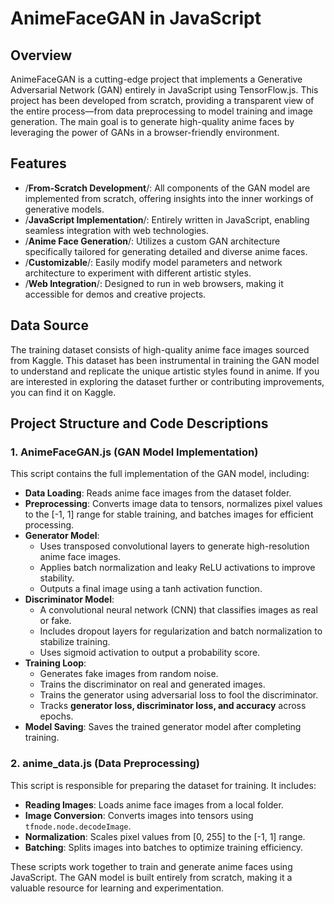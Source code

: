 # AnimeFaceGAN in JavaScript

## Overview
AnimeFaceGAN is a cutting-edge project that implements a Generative Adversarial Network (GAN) entirely in JavaScript using TensorFlow.js. This project has been developed from scratch, providing a transparent view of the entire process—from data preprocessing to model training and image generation. The main goal is to generate high-quality anime faces by leveraging the power of GANs in a browser-friendly environment.

## Features
- /**From-Scratch Development**/: All components of the GAN model are implemented from scratch, offering insights into the inner workings of generative models.
- /**JavaScript Implementation**/: Entirely written in JavaScript, enabling seamless integration with web technologies.
- /**Anime Face Generation**/: Utilizes a custom GAN architecture specifically tailored for generating detailed and diverse anime faces.
- /**Customizable**/: Easily modify model parameters and network architecture to experiment with different artistic styles.
- /**Web Integration**/: Designed to run in web browsers, making it accessible for demos and creative projects.

## Data Source
The training dataset consists of high-quality anime face images sourced from Kaggle. This dataset has been instrumental in training the GAN model to understand and replicate the unique artistic styles found in anime. If you are interested in exploring the dataset further or contributing improvements, you can find it on Kaggle.

## Project Structure and Code Descriptions

### 1. AnimeFaceGAN.js (GAN Model Implementation)
This script contains the full implementation of the GAN model, including:
- **Data Loading**: Reads anime face images from the dataset folder.
- **Preprocessing**: Converts image data to tensors, normalizes pixel values to the [-1, 1] range for stable training, and batches images for efficient processing.
- **Generator Model**:
  - Uses transposed convolutional layers to generate high-resolution anime face images.
  - Applies batch normalization and leaky ReLU activations to improve stability.
  - Outputs a final image using a tanh activation function.
- **Discriminator Model**:
  - A convolutional neural network (CNN) that classifies images as real or fake.
  - Includes dropout layers for regularization and batch normalization to stabilize training.
  - Uses sigmoid activation to output a probability score.
- **Training Loop**:
  - Generates fake images from random noise.
  - Trains the discriminator on real and generated images.
  - Trains the generator using adversarial loss to fool the discriminator.
  - Tracks **generator loss, discriminator loss, and accuracy** across epochs.
- **Model Saving**: Saves the trained generator model after completing training.

### 2. anime_data.js (Data Preprocessing)
This script is responsible for preparing the dataset for training. It includes:
- **Reading Images**: Loads anime face images from a local folder.
- **Image Conversion**: Converts images into tensors using `tfnode.node.decodeImage`.
- **Normalization**: Scales pixel values from [0, 255] to the [-1, 1] range.
- **Batching**: Splits images into batches to optimize training efficiency.

These scripts work together to train and generate anime faces using JavaScript. The GAN model is built entirely from scratch, making it a valuable resource for learning and experimentation.
